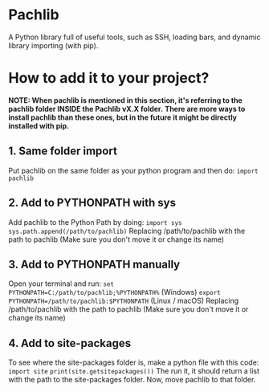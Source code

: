 # Pachlib
A Python library full of useful tools, such as SSH, loading bars, and dynamic library importing (with pip).

# How to add it to your project?
**NOTE: When pachlib is mentioned in this section, it's referring to the pachlib folder INSIDE the Pachlib vX.X folder.**
**There are more ways to install pachlib than these ones, but in the future it might be directly installed with pip.**

## 1. Same folder import
Put pachlib on the same folder as your python program and then do:
`import pachlib`

## 2. Add to PYTHONPATH with sys
Add pachlib to the Python Path by doing:
`import sys`
`sys.path.append(/path/to/pachlib)`
Replacing /path/to/pachlib with the path to pachlib (Make sure you don't move it or change its name)

## 3. Add to PYTHONPATH manually
Open your terminal and run:
`set PYTHONPATH=C:/path/to/pachlib;%PYTHONPATH%` (Windows)
`export PYTHONPATH=/path/to/pachlib:$PYTHONPATH` (Linux / macOS)
Replacing /path/to/pachlib with the path to pachlib (Make sure you don't move it or change its name)

## 4. Add to site-packages
To see where the site-packages folder is, make a python file with this code:
`import site`
`print(site.getsitepackages())`
The run it, it should return a list with the path to the site-packages folder.
Now, move pachlib to that folder.

